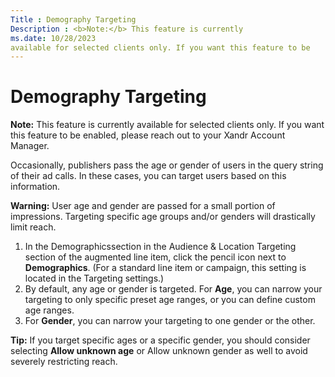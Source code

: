 ```yaml
---
Title : Demography Targeting
Description : <b>Note:</b> This feature is currently
ms.date: 10/28/2023
available for selected clients only. If you want this feature to be
---
```



# Demography Targeting





<b>Note:</b> This feature is currently
available for selected clients only. If you want this feature to be
enabled, please reach out to your Xandr Account
Manager.



Occasionally, publishers pass the age or gender of users in the query
string of their ad calls. In these cases, you can target users based on
this information.



<b>Warning:</b> User age and gender are passed
for a small portion of impressions. Targeting specific age groups and/or
genders will drastically limit reach.



1.  In the Demographicssection in the
    Audience & Location Targeting
    section of the augmented line item, click the pencil icon next to
    **Demographics**. (For a standard line item or
    campaign, this setting is located in the
    Targeting settings.)
2.  By default, any age or gender is targeted. For **Age**, you can
    narrow your targeting to only specific preset age ranges, or you can
    define custom age ranges.
3.  For **Gender**, you can narrow your targeting to one gender or the
    other.



<b>Tip:</b> If you target specific ages or a
specific gender, you should consider selecting **Allow unknown age** or
Allow unknown gender as well to avoid
severely restricting reach.






